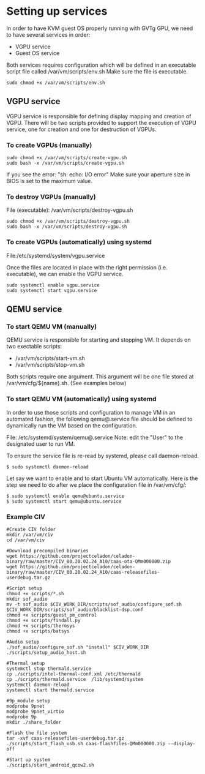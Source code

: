 # Setting up services

In order to have KVM guest OS properly running with GVTg GPU, we need to have several services in order:
* VGPU service
* Guest OS service

Both services requires configuration which will be defined in an executable script file called /var/vm/scripts/env.sh  Make sure the file is executable.
```
sudo chmod +x /var/vm/scripts/env.sh
```

## VGPU service

VGPU service is responsible for defining display mapping and creation of VGPU. There will be two scripts provided to support the execution of VGPU service, one for creation and one for destruction of VGPUs.

### To create VGPUs (manually)
```
sudo chmod +x /var/vm/scripts/create-vgpu.sh
sudo bash -x /var/vm/scripts/create-vgpu.sh
```
If you see the error: "sh: echo: I/O error"
Make sure your aperture size in BIOS is set to the maximum value.

### To destroy VGPUs (manually)

File (executable): /var/vm/scripts/destroy-vgpu.sh
```
sudo chmod +x /var/vm/scripts/destroy-vgpu.sh
sudo bash -x /var/vm/scripts/destroy-vgpu.sh
```

### To create VGPUs (automatically) using systemd

File:/etc/systemd/system/vgpu.service

Once the files are located in place with the right permission (i.e. executable), we can enable the VGPU service.
```
sudo systemctl enable vgpu.service
sudo systemctl start vgpu.service
```

## QEMU service

### To start QEMU VM (manually)

QEMU service is responsible for starting and stopping VM. It depends on two exectable scripts:
* /var/vm/scripts/start-vm.sh
* /var/vm/scripts/stop-vm.sh

Both scripts require one argument. This argument will be one file stored at /var/vm/cfg/${name}.sh. (See examples below)

### To start QEMU VM (automatically) using systemd


In order to use those scripts and configuration to manage VM in an automated fashion, the following qemu@.service file should be defined to dynamically run the VM based on the configuration.

File: /etc/systemd/system/qemu@.service
Note: edit the "User" to the designated user to run VM.

To ensure the service file is re-read by systemd, please call daemon-reload.
```
$ sudo systemctl daemon-reload
```
Let say we want to enable and to start Ubuntu VM automatically. Here is the step we need to do after we place the configuration file in /var/vm/cfg/:
```
$ sudo systemctl enable qemu@ubuntu.service
$ sudo systemctl start qemu@ubuntu.service
```

### Example CIV 
```
#Create CIV folder
mkdir /var/vm/civ
cd /var/vm/civ

#Download precompiled binaries
wget https://github.com/projectceladon/celadon-binary/raw/master/CIV_00.20.02.24_A10/caas-ota-QMm000000.zip
wget https://github.com/projectceladon/celadon-binary/raw/master/CIV_00.20.02.24_A10/caas-releasefiles-userdebug.tar.gz

#Script setup
chmod +x scripts/*.sh
mkdir sof_audio
mv -t sof_audio $CIV_WORK_DIR/scripts/sof_audio/configure_sof.sh $CIV_WORK_DIR/scripts/sof_audio/blacklist-dsp.conf
chmod +x scripts/guest_pm_control
chmod +x scripts/findall.py
chmod +x scripts/thermsys
chmod +x scripts/batsys

#Audio setup
./sof_audio/configure_sof.sh "install" $CIV_WORK_DIR
./scripts/setup_audio_host.sh

#Thermal setup
systemctl stop thermald.service
cp ./scripts/intel-thermal-conf.xml /etc/thermald
cp ./scripts/thermald.service  /lib/systemd/system
systemctl daemon-reload
systemctl start thermald.service

#9p_module setup
modprobe 9pnet
modprobe 9pnet_virtio
modprobe 9p
mkdir ./share_folder

#Flash the file system
tar -xvf caas-releasefiles-userdebug.tar.gz
./scripts/start_flash_usb.sh caas-flashfiles-QMm000000.zip --display-off

#Start up system
./scripts/start_android_qcow2.sh

